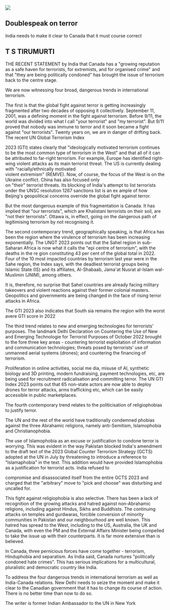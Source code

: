 ![](_page_0_Picture_0.jpeg)

## Doublespeak on terror

India needs to make it clear to Canada that it must course correct

## T S TIRUMURTI

THE RECENT STATEMENT by India that Canada has a "growing reputation as a safe haven for terrorists, for extremists, and for organised crime" and that "they are being politically condoned" has brought the issue of terrorism back to the centre stage.

We are now witnessing four broad, dangerous trends in international terrorism.

The first is that the global fight against terror is getting increasingly fragmented after two decades of opposing it collectively. September 11, 2001, was a defining moment in the fight against terrorism. Before 9/11, the world was divided into what I call "your terrorist" and "my terrorist". But 9/11 proved that nobody was immune to terror and it soon became a fight against "our terrorists". Twenty years on, we are in danger of drifting back.<br>The recent UN Global Terrorism Index

2023 (GTI) states clearly that "ideologically motivated terrorism continues to be the most common type of terrorism in the West" and that all of it can be attributed to far-right terrorism. For example, Europe has identified right-wing violent attacks as its main terrorist threat. The US is currently dealing with "racially/ethnically motivated<br>violent extremism" (REMVE). Now, of course, the focus of the West is on the Ukraine conflict. China has also focused only<br>on "their" terrorist threats. Its blocking of India's attempt to list terrorists under the UNSC resolution 1267 sanctions list is an ex ample of how Beijing's geopolitical concerns override the global fight against terror.

But the most dangerous example of this fragmentation is Canada. It has implied that "our terrorists", which are Khalistani terrorists on their soil, are "not their terrorists". Ottawa is, in effect, going on the dangerous path of legitimising terrorism by not recognising it.

The second contemporary trend, geographically speaking, is that Africa has been the region where the virulence of terrorism has been increasing exponentially. The UNGT 2023 points out that the Sahel region in sub-Saharan Africa is now what it calls the "epi centre of terrorism", with the deaths in the re gion constituting 43 per cent of the global total in 2022. Four of the 10 most impacted countries by terrorism last year were in the Sahe region, the Index says, with the deadliest terrorist groups being Islamic State (IS) and its affiliates, Al-Shabaab, Jama'at Nusrat al-Islam wal-Muslimin (JNIM), among others.

It is, therefore, no surprise that Sahel countries are already facing military takeovers and violent reactions against their former colonial masters. Geopolitics and governments are being changed in the face of rising terror attacks in Africa.

The GTI 2023 also indicates that South sia remains the region with the worst avere GTI score in 2022

The third trend relates to new and emerging technologies for terrorists' purposes. The landmark Delhi Declaration on Countering the Use of New and Emerging Technologie for Terrorist Purposes of October 2022 brought to the fore three key areas - countering terrorist exploitation of information and communication technologies; threats posed by terrorists' use of unmanned aerial systems (drones); and countering the financing of terrorism.

Proliferation in online activities, social me dia, misuse of AI, synthetic biology and 3D printing, modern fundraising, payment technologies, etc, are being used for recruitment radicalisation and committing terror. The UN GTI Index 2023 points out that 65 non-state actors are now able to deploy drones for terror attacks, arms trafficking etc, which can be easily accessible in public marketplaces.

The fourth contemporary trend relates to the politicisation of religiophobias to justify terror.

The UN and the rest of the world have traditionally condemned phobias against the three Abrahamic religions, namely anti-Semitism, Islamophobia and Christianophobia.

The use of Islamophobia as an excuse or justification to condone terror is worrying. This was evident in the way Pakistan blocked India's amendment to the draft text of the 2023 Global Counter Terrorism Strategy (GCTS) adopted at the UN in July by threatening to introduce a reference to "Islamaphobia" in the text. This addition would have provided Islamophobia as a justification for terrorist acts. India refused to

compromise and disassociated itself from the entire GCTS 2023 and charged that the "arbitrary" move to "pick and choose" was disturbing and uncalled for.

This fight against religiophobia is also selective. There has been a lack of recognition of the growing attacks and hatred against non-Abrahamic religions, including against Hindus, Sikhs and Buddhists. The continuing attacks on temples and gurdwaras, forcible conversion of minority communities in Pakistan and our neighbourhood are well known. This hatred has spread to the West, including to the US, Australia, the UK and Canada, with even the PM and the External Affairs Minister being compelled to take the issue up with their counterparts. It is far more extensive than is believed.

In Canada, three pernicious forces have come together - terrorism, Hinduphobia and separatism. As India said, Canada nurtures "politically condoned hate crimes". This has serious implications for a multicultural, pluralistic and democratic country like India.

To address the four dangerous trends in international terrorism as well as India-Canada relations. New Delhi needs to seize the moment and make it clear to the Canadian government that it has to change its course of action. There is no better time than now to do so.

The writer is former Indian Ambassador to the UN in New York
